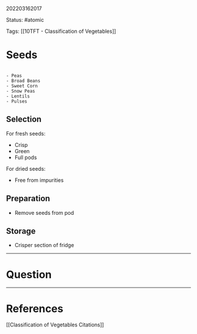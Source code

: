 202203162017

Status: #atomic

Tags: [[10TFT - Classification of Vegetables]]

# Seeds
```ad-example

- Peas
- Broad Beans
- Sweet Corn
- Snow Peas
- Lentils
- Pulses

```
## Selection
For fresh seeds:
- Crisp
- Green
- Full pods

For dried seeds:
- Free from impurities
## Preparation
- Remove seeds from pod
## Storage
- Crisper section of fridge

---
# Question


---
# References
[[Classification of Vegetables Citations]]